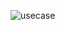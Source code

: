 ![usecase](http://www.plantuml.com/plantuml/png/VLHDRniX4BtlhnZvxjIx_jWuggfyf94YDL9KnysnmZ1nHiRi2jYaLjl_tcK3258h5tlclJV3Os0vDvPfs-rb8V79Wcr0q_RPWY2Dt5AZ2iPjes6qDgX7m0oi0tA7bksPsS4AzGjn7DYxbQSDIedQ9vlk46EkaVN_eOj1tYZ1zC5N35rMgxHwT2aRlkFFZ1IOPArBkVCAX_PoPvcfhKHON_qKnE1t0T0PvCmWZ5QqLLthAdkwJ9aVXAzmhvidakZvAkM_DLjIdfYcXBC95yQWDPwU_TVteXlc208j8nbqyrHtsHtoBekK3GrQfYrnQfdBlB1EXJU8OiFupdEdANVLACkuNOSLbYdvI4gHsW9J0huZ9tnnMUQedAG53xH7DtH20wqcZlql2dhpUTS8bA4icNDoOnwPb6ZXLbdSwdG_PPNj_1RwKxURnWPw-dwytkLW_QhJ6fM53ObtqovdsRXxFj_SF6kBcfuESDCf4GNPWTopmnvLz5IdtEgPsjPDxpeta1t6DMt9CdzpWc9vnCCzC-QrqUBJGxF3CACgEufrAvZ5zxSt6_lNFIC9GqlYwRIhAfDftUZ0J8lYRr6iuVEVyTX_cJxp7_CRDY3naqwnrLlYUep7Nzm6OrJ5Q1gZMOpcCLh4g8xHQOoMHU7kIv-vHwTd-YWy13sRPUKiJnUnggnZkCWrURzvJhhsm_lZZYEZgZ9FgoHrbHCuEHas1sUakEm4fcWDP_ZBeXBEZyVACfC6jChGgOUNIOCwI6UPTFxHMhcjEiA9jZprQ0OkFm9d2HYSLfDqgQeCS2ADM9L9GuSoI4sALjLnU78KBklZy08YN9ptVzrU_WC0)
